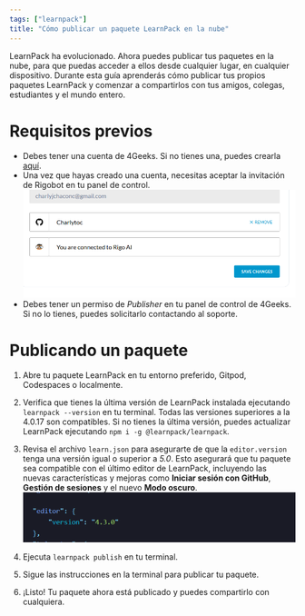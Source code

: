 ```yaml
---
tags: ["learnpack"]
title: "Cómo publicar un paquete LearnPack en la nube"
---
```


LearnPack ha evolucionado. Ahora puedes publicar tus paquetes en la nube, para que puedas acceder a ellos desde cualquier lugar, en cualquier dispositivo. Durante esta guía aprenderás cómo publicar tus propios paquetes LearnPack y comenzar a compartirlos con tus amigos, colegas, estudiantes y el mundo entero.

# Requisitos previos

- Debes tener una cuenta de 4Geeks. Si no tienes una, puedes crearla [aquí](https://4geeks.com/pricing).
- Una vez que hayas creado una cuenta, necesitas aceptar la invitación de Rigobot en tu panel de control.
  ![Rigobot conectado](https://raw.githubusercontent.com/learnpack/docs/373d979448fdb782ea499e8f8c19caae2730759d/assets/rigobot-connected.png)
- Debes tener un permiso de _Publisher_ en tu panel de control de 4Geeks. Si no lo tienes, puedes solicitarlo contactando al soporte.

# Publicando un paquete

1. Abre tu paquete LearnPack en tu entorno preferido, Gitpod, Codespaces o localmente.

2. Verifica que tienes la última versión de LearnPack instalada ejecutando `learnpack --version` en tu terminal. Todas las versiones superiores a la 4.0.17 son compatibles. Si no tienes la última versión, puedes actualizar LearnPack ejecutando `npm i -g @learnpack/learnpack`.

3. Revisa el archivo `learn.json` para asegurarte de que la `editor.version` tenga una versión igual o superior a _5.0_. Esto asegurará que tu paquete sea compatible con el último editor de LearnPack, incluyendo las nuevas características y mejoras como **Iniciar sesión con GitHub**, **Gestión de sesiones** y el nuevo **Modo oscuro**.
   ![learnpack-editor learn.json](https://raw.githubusercontent.com/learnpack/docs/373d979448fdb782ea499e8f8c19caae2730759d/assets/learnpack-editor.png)
4. Ejecuta `learnpack publish` en tu terminal.

5. Sigue las instrucciones en la terminal para publicar tu paquete.

6. ¡Listo! Tu paquete ahora está publicado y puedes compartirlo con cualquiera.